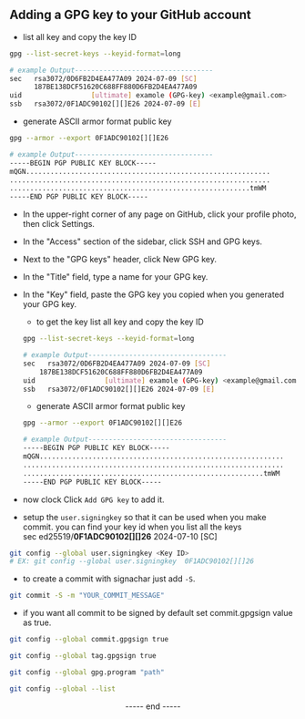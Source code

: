 ## Adding a GPG key to your GitHub account

- list all key and copy the key ID
```bash
gpg --list-secret-keys --keyid-format=long

```

```bash
# example Output----------------------------------
sec   rsa3072/0D6FB2D4EA477A09 2024-07-09 [SC]
      187BE138DCF51620C688FF880D6FB2D4EA477A09
uid                 [ultimate] examole (GPG-key) <example@gmail.com>
ssb   rsa3072/0F1ADC90102[][]E26 2024-07-09 [E]

```
- generate ASCII armor format public key
```bash
gpg --armor --export 0F1ADC90102[][]E26
```

```bash
# example Output----------------------------------
-----BEGIN PGP PUBLIC KEY BLOCK-----
mQGN............................................................
................................................................
...........................................................tmWM
-----END PGP PUBLIC KEY BLOCK-----
```

- In the upper-right corner of any page on GitHub, click your profile photo, then click Settings.
- In the "Access" section of the sidebar, click  SSH and GPG keys.
- Next to the "GPG keys" header, click New GPG key.
- In the "Title" field, type a name for your GPG key.
- In the "Key" field, paste the GPG key you copied when you generated your GPG key.
    - to get the key list all key and copy the key ID
    ```bash
    gpg --list-secret-keys --keyid-format=long

    ```

    ```bash
    # example Output----------------------------------
    sec   rsa3072/0D6FB2D4EA477A09 2024-07-09 [SC]
        187BE138DCF51620C688FF880D6FB2D4EA477A09
    uid                 [ultimate] examole (GPG-key) <example@gmail.com>
    ssb   rsa3072/0F1ADC90102[][]E26 2024-07-09 [E]

    ```
    - generate ASCII armor format public key
    ```bash
    gpg --armor --export 0F1ADC90102[][]E26
    ```

    ```bash
    # example Output----------------------------------
    -----BEGIN PGP PUBLIC KEY BLOCK-----
    mQGN............................................................
    ................................................................
    ...........................................................tmWM
    -----END PGP PUBLIC KEY BLOCK-----
    ```
- now clock Click `Add GPG key` to add it.


- setup the `user.signingkey` so that it can be used when you make commit. you can find your key id when you list all the keys 
</br>sec   ed25519/**0F1ADC90102[][]26** 2024-07-10 [SC]

```bash
git config --global user.signingkey <Key ID>
# EX: git config --global user.signingkey  0F1ADC90102[][]26

```
 - to create a commit with signachar just add `-S`.

 ```bash
git commit -S -m "YOUR_COMMIT_MESSAGE"

```

- if you want  all commit to be signed by default set commit.gpgsign  value as true.

```bash
git config --global commit.gpgsign true
```
```bash
git config --global tag.gpgsign true
```
```bash
git config --global gpg.program "path"
```
```bash
git config --global --list
```


<p align="center">
 ----- end -----
</p>